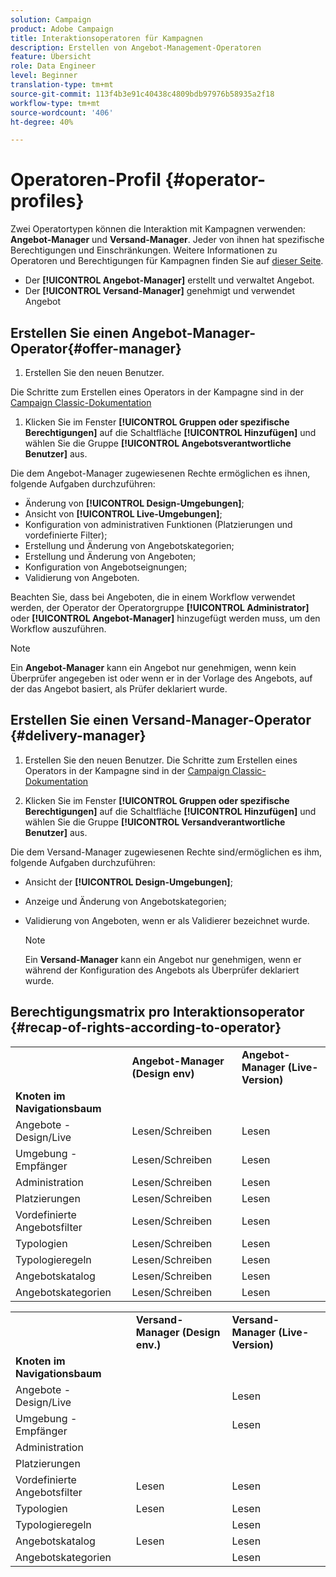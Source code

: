 ```yaml
---
solution: Campaign
product: Adobe Campaign
title: Interaktionsoperatoren für Kampagnen
description: Erstellen von Angebot-Management-Operatoren
feature: Übersicht
role: Data Engineer
level: Beginner
translation-type: tm+mt
source-git-commit: 113f4b3e91c40438c4809bdb97976b58935a2f18
workflow-type: tm+mt
source-wordcount: '406'
ht-degree: 40%

---
```



# Operatoren-Profil {#operator-profiles}

Zwei Operatortypen können die Interaktion mit Kampagnen verwenden: **Angebot-Manager** und **Versand-Manager**. Jeder von ihnen hat spezifische Berechtigungen und Einschränkungen. Weitere Informationen zu Operatoren und Berechtigungen für Kampagnen finden Sie auf [dieser Seite](../start/permissions.md).

* Der **[!UICONTROL Angebot-Manager]** erstellt und verwaltet Angebot.
* Der **[!UICONTROL Versand-Manager]** genehmigt und verwendet Angebot

## Erstellen Sie einen Angebot-Manager-Operator{#offer-manager}

1. Erstellen Sie den neuen Benutzer.

Die Schritte zum Erstellen eines Operators in der Kampagne sind in der [Campaign Classic-Dokumentation](https://experienceleague.adobe.com/docs/campaign-classic/using/getting-started/permissions/access-management-operators.html)

1. Klicken Sie im Fenster **[!UICONTROL Gruppen oder spezifische Berechtigungen]** auf die Schaltfläche **[!UICONTROL Hinzufügen]** und wählen Sie die Gruppe **[!UICONTROL Angebotsverantwortliche Benutzer]** aus.

Die dem Angebot-Manager zugewiesenen Rechte ermöglichen es ihnen, folgende Aufgaben durchzuführen:

* Änderung von **[!UICONTROL Design-Umgebungen]**;
* Ansicht von **[!UICONTROL Live-Umgebungen]**;
* Konfiguration von administrativen Funktionen (Platzierungen und vordefinierte Filter);
* Erstellung und Änderung von Angebotskategorien;
* Erstellung und Änderung von Angeboten;
* Konfiguration von Angebotseignungen;
* Validierung von Angeboten.

Beachten Sie, dass bei Angeboten, die in einem Workflow verwendet werden, der Operator der Operatorgruppe **[!UICONTROL Administrator]** oder **[!UICONTROL Angebot-Manager]** hinzugefügt werden muss, um den Workflow auszuführen.

>[!NOTE]
>
>Ein **Angebot-Manager** kann ein Angebot nur genehmigen, wenn kein Überprüfer angegeben ist oder wenn er in der Vorlage des Angebots, auf der das Angebot basiert, als Prüfer deklariert wurde.

## Erstellen Sie einen Versand-Manager-Operator {#delivery-manager}

1. Erstellen Sie den neuen Benutzer.
Die Schritte zum Erstellen eines Operators in der Kampagne sind in der [Campaign Classic-Dokumentation](https://experienceleague.adobe.com/docs/campaign-classic/using/getting-started/permissions/access-management-operators.html)

1. Klicken Sie im Fenster **[!UICONTROL Gruppen oder spezifische Berechtigungen]** auf die Schaltfläche **[!UICONTROL Hinzufügen]** und wählen Sie die Gruppe **[!UICONTROL Versandverantwortliche Benutzer]** aus.

Die dem Versand-Manager zugewiesenen Rechte sind/ermöglichen es ihm, folgende Aufgaben durchzuführen:

* Ansicht der **[!UICONTROL Design-Umgebungen]**;
* Anzeige und Änderung von Angebotskategorien;
* Validierung von Angeboten, wenn er als Validierer bezeichnet wurde.

   >[!NOTE]
   >
   >Ein **Versand-Manager** kann ein Angebot nur genehmigen, wenn er während der Konfiguration des Angebots als Überprüfer deklariert wurde.

## Berechtigungsmatrix pro Interaktionsoperator {#recap-of-rights-according-to-operator}

<table> 
 <tbody> 
  <tr> 
   <td> </td> 
   <td> <strong>Angebot-Manager (Design env)</strong><br /> </td> 
   <td> <strong>Angebot-Manager (Live-Version)</strong><br /> </td> 
  </tr> 
  <tr> 
   <td> <strong>Knoten im Navigationsbaum</strong><br /> </td> 
   <td> </td> 
   <td> </td> 
  </tr> 
  <tr> 
   <td> Angebote - Design/Live<br /> </td> 
   <td> Lesen/Schreiben<br /> </td> 
   <td> Lesen<br /> </td> 
  </tr> 
  <tr> 
   <td> Umgebung - Empfänger<br /> </td> 
   <td> Lesen/Schreiben<br /> </td> 
   <td> Lesen<br /> </td> 
  </tr> 
  <tr> 
   <td> Administration<br /> </td> 
   <td> Lesen/Schreiben<br /> </td> 
   <td> Lesen<br /> </td> 
  </tr> 
  <tr> 
   <td> Platzierungen<br /> </td> 
   <td> Lesen/Schreiben<br /> </td> 
   <td> Lesen<br /> </td> 
  </tr> 
  <tr> 
   <td> Vordefinierte Angebotsfilter<br /> </td> 
   <td> Lesen/Schreiben<br /> </td> 
   <td> Lesen<br /> </td> 
  </tr> 
  <tr> 
   <td> Typologien<br /> </td> 
   <td> Lesen/Schreiben<br /> </td> 
   <td> Lesen<br /> </td> 
  </tr> 
  <tr> 
   <td> Typologieregeln<br /> </td> 
   <td> Lesen/Schreiben<br /> </td> 
   <td> Lesen<br /> </td> 
  </tr> 
  <tr> 
   <td> Angebotskatalog<br /> </td> 
   <td> Lesen/Schreiben<br /> </td> 
   <td> Lesen<br /> </td> 
  </tr> 
  <tr> 
   <td> Angebotskategorien<br /> </td> 
   <td> Lesen/Schreiben<br /> </td> 
   <td> Lesen<br /> </td> 
  </tr> 
 </tbody> 
</table>

<table> 
 <tbody> 
  <tr> 
   <td> </td> 
   <td> <strong>Versand-Manager (Design env.)</strong><br /> </td> 
   <td> <strong>Versand-Manager (Live-Version)</strong><br /> </td> 
  </tr> 
  <tr> 
   <td> <strong>Knoten im Navigationsbaum</strong><br /> </td> 
   <td> </td> 
   <td> </td> 
  </tr> 
  <tr> 
   <td> Angebote - Design/Live<br /> </td> 
   <td> </td> 
   <td> Lesen<br /> </td> 
  </tr> 
  <tr> 
   <td> Umgebung - Empfänger<br /> </td> 
   <td> </td> 
   <td> Lesen<br /> </td> 
  </tr> 
  <tr> 
   <td> Administration<br /> </td> 
   <td> </td> 
   <td> </td> 
  </tr> 
  <tr> 
   <td> Platzierungen<br /> </td> 
   <td> </td> 
   <td> </td> 
  </tr> 
  <tr> 
   <td> Vordefinierte Angebotsfilter<br /> </td> 
   <td> Lesen<br /> </td> 
   <td> Lesen<br /> </td> 
  </tr> 
  <tr> 
   <td> Typologien<br /> </td> 
   <td> Lesen<br /> </td> 
   <td> Lesen<br /> </td> 
  </tr> 
  <tr> 
   <td> Typologieregeln<br /> </td> 
   <td> </td> 
   <td> Lesen<br /> </td> 
  </tr> 
  <tr> 
   <td> Angebotskatalog<br /> </td> 
   <td> Lesen<br /> </td> 
   <td> Lesen<br /> </td> 
  </tr> 
  <tr> 
   <td> Angebotskategorien<br /> </td> 
   <td> </td> 
   <td> Lesen<br /> </td> 
  </tr> 
 </tbody> 
</table>
